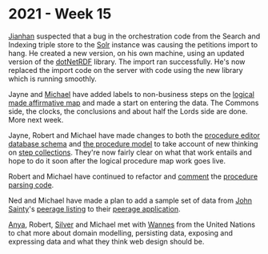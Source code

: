# 2021 - Week 15

[Jianhan](https://twitter.com/jianhanzhu) suspected that a bug in the orchestration code from the Search and Indexing triple store to the [Solr](https://en.wikipedia.org/wiki/Apache_Solr) instance was causing the petitions import to hang. He created a new version, on his own machine, using an updated version of the [dotNetRDF](https://www.dotnetrdf.org/) library. The import ran successfully. He's now replaced the import code on the server with code using the new library which is running smoothly.

Jayne and [Michael](https://twitter.com/fantasticlife) have added labels to non-business steps on the [logical made affirmative map](https://ukparliament.github.io/ontologies/procedure/flowcharts/sis/logic-gates/made-affirmative.pdf) and made a start on entering the data. The Commons side, the clocks, the conclusions and about half the Lords side are done. More next week.

Jayne, Robert and Michael have made changes to both the [procedure editor database schema](https://github.com/ukparliament/ontologies/blob/master/procedure/meta/editor/schema.pdf) and [the procedure model](https://ukparliament.github.io/ontologies/procedure/procedure-ontology.html) to take account of new thinking on [step collections](https://ukparliament.github.io/ontologies/procedure/procedure-ontology.html#d4e244). They're now fairly clear on what that work entails and hope to do it soon after the logical procedure map work goes live.

Robert and Michael have continued to refactor and [comment](https://api.parliament.uk/procedures/meta/comments) the [procedure parsing code](https://github.com/ukparliament/procedure-parsing).

Ned and Michael have made a plan to add a sample set of data from [John Sainty](https://en.wikipedia.org/wiki/John_Sainty_(civil_servant))'s [peerage listing](https://www.wiley.com/en-gb/Peerage+Creations%3A+Chronological+Lists+of+Creations+in+the+Peerages+of+England+and+Great+Britain+1649+1800+and+of+Ireland+1603+1898-p-9781405180436) to their [peerage application](https://api.parliament.uk/peerages).

[Anya](https://twitter.com/bitten_), Robert, [Silver](https://twitter.com/silveroliver) and Michael met with [Wannes](https://twitter.com/wanneslint) from the United Nations to chat more about domain modelling, persisting data, exposing and expressing data and what they think web design should be.